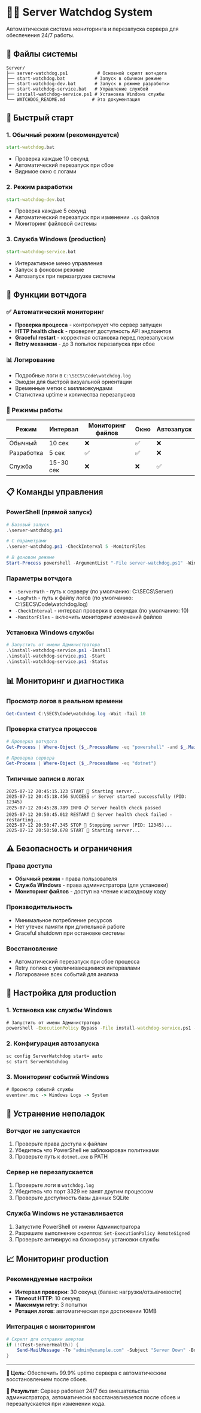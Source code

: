 # 🐕‍🦺 Server Watchdog System

Автоматическая система мониторинга и перезапуска сервера для обеспечения 24/7 работы.

## 📁 Файлы системы

```
Server/
├── server-watchdog.ps1           # Основной скрипт вотчдога
├── start-watchdog.bat           # Запуск в обычном режиме
├── start-watchdog-dev.bat       # Запуск в режиме разработки
├── start-watchdog-service.bat   # Управление службой
├── install-watchdog-service.ps1 # Установка Windows службы
└── WATCHDOG_README.md          # Эта документация
```

## 🚀 Быстрый старт

### 1. Обычный режим (рекомендуется)
```cmd
start-watchdog.bat
```
- Проверка каждые 10 секунд
- Автоматический перезапуск при сбое
- Видимое окно с логами

### 2. Режим разработки
```cmd
start-watchdog-dev.bat
```
- Проверка каждые 5 секунд
- Автоматический перезапуск при изменении `.cs` файлов
- Мониторинг файловой системы

### 3. Служба Windows (production)
```cmd
start-watchdog-service.bat
```
- Интерактивное меню управления
- Запуск в фоновом режиме
- Автозапуск при перезагрузке системы

## 🔧 Функции вотчдога

### ✅ Автоматический мониторинг
- **Проверка процесса** - контролирует что сервер запущен
- **HTTP health check** - проверяет доступность API эндпоинтов
- **Graceful restart** - корректная остановка перед перезапуском
- **Retry механизм** - до 3 попыток перезапуска при сбое

### 📊 Логирование
- Подробные логи в `C:\SECS\Code\watchdog.log`
- Эмодзи для быстрой визуальной ориентации
- Временные метки с миллисекундами
- Статистика uptime и количества перезапусков

### 🔄 Режимы работы
| Режим | Интервал | Мониторинг файлов | Окно | Автозапуск |
|-------|----------|------------------|------|------------|
| Обычный | 10 сек | ❌ | ✅ | ❌ |
| Разработка | 5 сек | ✅ | ✅ | ❌ |
| Служба | 15-30 сек | ❌ | ❌ | ✅ |

## 📋 Команды управления

### PowerShell (прямой запуск)
```powershell
# Базовый запуск
.\server-watchdog.ps1

# С параметрами
.\server-watchdog.ps1 -CheckInterval 5 -MonitorFiles

# В фоновом режиме
Start-Process powershell -ArgumentList "-File server-watchdog.ps1" -WindowStyle Hidden
```

### Параметры вотчдога
- `-ServerPath` - путь к серверу (по умолчанию: C:\SECS\Server)
- `-LogPath` - путь к файлу логов (по умолчанию: C:\SECS\Code\watchdog.log)
- `-CheckInterval` - интервал проверки в секундах (по умолчанию: 10)
- `-MonitorFiles` - включить мониторинг изменений файлов

### Установка Windows службы
```powershell
# Запустить от имени Администратора
.\install-watchdog-service.ps1 -Install
.\install-watchdog-service.ps1 -Start
.\install-watchdog-service.ps1 -Status
```

## 📊 Мониторинг и диагностика

### Просмотр логов в реальном времени
```powershell
Get-Content C:\SECS\Code\watchdog.log -Wait -Tail 10
```

### Проверка статуса процессов
```powershell
# Проверка вотчдога
Get-Process | Where-Object {$_.ProcessName -eq "powershell" -and $_.MainWindowTitle -like "*Watchdog*"}

# Проверка сервера
Get-Process | Where-Object {$_.ProcessName -eq "dotnet"}
```

### Типичные записи в логах
```
2025-07-12 20:45:15.123 START 🚀 Starting server...
2025-07-12 20:45:18.456 SUCCESS ✅ Server started successfully (PID: 12345)
2025-07-12 20:45:28.789 INFO 📋 Server health check passed
2025-07-12 20:50:45.012 RESTART 🔄 Server health check failed - restarting...
2025-07-12 20:50:47.345 STOP 🛑 Stopping server (PID: 12345)...
2025-07-12 20:50:50.678 START 🚀 Starting server...
```

## ⚠️ Безопасность и ограничения

### Права доступа
- **Обычный режим** - права пользователя
- **Служба Windows** - права администратора (для установки)
- **Мониторинг файлов** - доступ на чтение к исходному коду

### Производительность
- Минимальное потребление ресурсов
- Нет утечек памяти при длительной работе
- Graceful shutdown при остановке системы

### Восстановление
- Автоматический перезапуск при сбое процесса
- Retry логика с увеличивающимися интервалами
- Логирование всех событий для анализа

## 🔧 Настройка для production

### 1. Установка как службы Windows
```cmd
# Запустить от имени Администратора
powershell -ExecutionPolicy Bypass -File install-watchdog-service.ps1 -Install
```

### 2. Конфигурация автозапуска
```cmd
sc config ServerWatchdog start= auto
sc start ServerWatchdog
```

### 3. Мониторинг событий Windows
```cmd
# Просмотр событий службы
eventvwr.msc -> Windows Logs -> System
```

## 🚨 Устранение неполадок

### Вотчдог не запускается
1. Проверьте права доступа к файлам
2. Убедитесь что PowerShell не заблокирован политиками
3. Проверьте путь к `dotnet.exe` в PATH

### Сервер не перезапускается
1. Проверьте логи в `watchdog.log`
2. Убедитесь что порт 3329 не занят другим процессом
3. Проверьте доступность базы данных SQLite

### Служба Windows не устанавливается
1. Запустите PowerShell от имени Администратора
2. Разрешите выполнение скриптов: `Set-ExecutionPolicy RemoteSigned`
3. Проверьте антивирус на блокировку установки службы

## 📈 Мониторинг production

### Рекомендуемые настройки
- **Интервал проверки**: 30 секунд (баланс нагрузки/отзывчивости)
- **Timeout HTTP**: 10 секунд
- **Максимум retry**: 3 попытки
- **Ротация логов**: автоматическая при достижении 10MB

### Интеграция с мониторингом
```powershell
# Скрипт для отправки алертов
if (!(Test-ServerHealth)) {
    Send-MailMessage -To "admin@example.com" -Subject "Server Down" -Body "Server watchdog detected failure"
}
```

---

**🎯 Цель**: Обеспечить 99.9% uptime сервера с автоматическим восстановлением после сбоев.

**💪 Результат**: Сервер работает 24/7 без вмешательства администратора, автоматически восстанавливается после сбоев и перезапускается при изменении кода. 